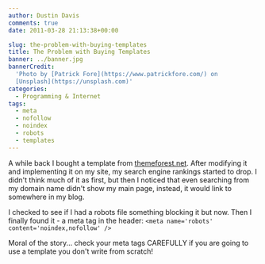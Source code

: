 ```yaml
---
author: Dustin Davis
comments: true
date: 2011-03-28 21:13:38+00:00

slug: the-problem-with-buying-templates
title: The Problem with Buying Templates
banner: ../banner.jpg
bannerCredit:
  'Photo by [Patrick Fore](https://www.patrickfore.com/) on
  [Unsplash](https://unsplash.com)'
categories:
  - Programming & Internet
tags:
  - meta
  - nofollow
  - noindex
  - robots
  - templates
---
```


A while back I bought a template from
[themeforest.net](http://themeforest.net/). After modifying it and implementing
it on my site, my search engine rankings started to drop. I didn't think much of
it as first, but then I noticed that even searching from my domain name didn't
show my main page, instead, it would link to somewhere in my blog.

I checked to see if I had a robots file something blocking it but now. Then I
finally found it - a meta tag in the header:
`<meta name='robots' content='noindex,nofollow' />`

Moral of the story... check your meta tags CAREFULLY if you are going to use a
template you don't write from scratch!

